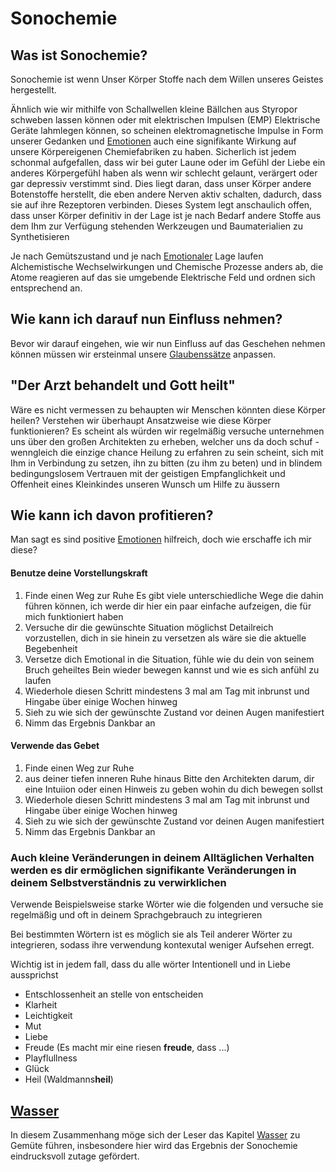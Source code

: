 # Sonochemie

## Was ist Sonochemie? 
Sonochemie ist wenn Unser Körper Stoffe nach dem Willen unseres Geistes hergestellt.

Ähnlich wie wir mithilfe von Schallwellen kleine Bällchen aus Styropor schweben lassen können oder mit elektrischen Impulsen (EMP) Elektrische Geräte lahmlegen können, so scheinen elektromagnetische Impulse in Form unserer Gedanken und [Emotionen](../Glossar/Emotion.md) auch eine signifikante Wirkung auf unsere Körpereigenen Chemiefabriken zu haben.
Sicherlich ist jedem schonmal aufgefallen, dass wir bei guter Laune oder im Gefühl der Liebe ein anderes Körpergefühl haben als wenn wir schlecht gelaunt, verärgert oder gar depressiv verstimmt sind. Dies liegt daran, dass unser Körper andere Botenstoffe herstellt, die eben andere Nerven aktiv schalten, dadurch, dass sie auf ihre Rezeptoren verbinden.
Dieses System legt anschaulich offen, dass unser Körper definitiv in der Lage ist je nach Bedarf andere Stoffe aus dem Ihm zur Verfügung stehenden Werkzeugen und Baumaterialien zu Synthetisieren

Je nach Gemütszustand und je nach [Emotionaler](../Glossar/Emotion.md) Lage laufen Alchemistische Wechselwirkungen und Chemische Prozesse anders ab, die Atome reagieren auf das sie umgebende Elektrische Feld und ordnen sich entsprechend an. 

## Wie kann ich darauf nun Einfluss nehmen?
Bevor wir darauf eingehen, wie wir nun Einfluss auf das Geschehen nehmen können müssen wir ersteinmal unsere [Glaubenssätze](Glaubenssätze.md) anpassen.

## "Der Arzt behandelt und Gott heilt" 
Wäre es nicht vermessen zu behaupten wir Menschen könnten diese Körper heilen?
Verstehen wir überhaupt Ansatzweise wie diese Körper funktionieren?
Es scheint als würden wir regelmäßig versuche unternehmen uns über den großen Architekten zu erheben, welcher uns da doch schuf - wenngleich die einzige chance Heilung zu erfahren zu sein scheint, sich mit Ihm in Verbindung zu setzen, ihn zu bitten (zu ihm zu beten) und in blindem bedingungslosem Vertrauen mit der geistigen Empfanglichkeit und Offenheit eines Kleinkindes unseren Wunsch um Hilfe zu äussern


## Wie kann ich davon profitieren?
Man sagt es sind positive [Emotionen](../Glossar/Emotion.md) hilfreich, doch wie erschaffe ich mir diese?
#### Benutze deine Vorstellungskraft
1. Finde einen Weg zur Ruhe
	Es gibt viele unterschiedliche Wege die dahin führen können, ich werde dir hier ein paar einfache aufzeigen, die für mich funktioniert haben
2. Versuche dir die gewünschte Situation möglichst Detailreich vorzustellen, dich in sie hinein zu versetzen als wäre sie die aktuelle Begebenheit
3. Versetze dich Emotional in die Situation, fühle wie du dein von seinem Bruch geheiltes Bein wieder bewegen kannst und wie es sich anfühl zu laufen
4. Wiederhole diesen Schritt mindestens 3 mal am Tag mit inbrunst und Hingabe über einige Wochen hinweg
5. Sieh zu wie sich der gewünschte Zustand vor deinen Augen manifestiert
6. Nimm das Ergebnis Dankbar an

#### Verwende das Gebet
1. Finde einen Weg zur Ruhe
2. aus deiner tiefen inneren Ruhe hinaus Bitte den Architekten darum, dir eine Intuiion oder einen Hinweis zu geben wohin du dich bewegen sollst
3. Wiederhole diesen Schritt mindestens 3 mal am Tag mit inbrunst und Hingabe über einige Wochen hinweg
4. Sieh zu wie sich der gewünschte Zustand vor deinen Augen manifestiert
5. Nimm das Ergebnis Dankbar an

### Auch kleine Veränderungen in deinem Alltäglichen Verhalten werden es dir ermöglichen signifikante Veränderungen in deinem Selbstverständnis zu verwirklichen
Verwende Beispielsweise starke Wörter wie die folgenden und versuche sie regelmäßig und oft in deinem Sprachgebrauch zu integrieren

Bei bestimmten Wörtern ist es möglich sie als Teil anderer Wörter zu integrieren, sodass ihre verwendung kontexutal weniger Aufsehen erregt.

Wichtig ist in jedem fall, dass du alle wörter Intentionell und in Liebe aussprichst

- Entschlossenheit an stelle von entscheiden
- Klarheit
- Leichtigkeit
- Mut
- Liebe
- Freude (Es macht mir eine riesen **freude**, dass ...)
- Playflullness
- Glück
- Heil (Waldmanns**heil**)


## [Wasser](../Rohstoffe/Hochwertige_Rohstoffe/Wasser.md)
In diesem Zusammenhang möge sich der Leser das Kapitel [Wasser](../Rohstoffe/Hochwertige_Rohstoffe/Wasser.md) zu Gemüte führen, insbesondere hier wird das Ergebnis der Sonochemie eindrucksvoll zutage gefördert.